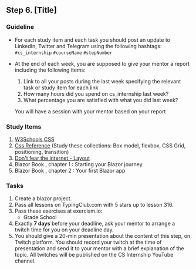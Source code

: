 ## Step 6. [Title]

### Guideline

- For each study item and each task you should post an update to LinkedIn, Twitter and Telegram using the following hashtags:
  `#cs_internship`
  `#courseName`
  `#stepNumber`

- At the end of each week, you are supposed to give your mentor a report including the following items:

  1. Link to all your posts during the last week specifying the relevant task or study item for each link
  2. How many hours did you spend on cs_internship last week?
  3. What percentage you are satisfied with what you did last week?

  You will have a session with your mentor based on your report

### Study Items <!-- omit in toc -->

1. [W3Schools CSS](https://www.w3schools.com/css/default.asp)
2. [Css Reference](https://cssreference.io/) (Study these collections: Box model, flexbox, CSS Grid, positioning, transition)
3. [Don't fear the internet - Layout](http://www.dontfeartheinternet.com/08-layout/)
4. Blazor Book , chapter 1 : Starting your Blazor journey
5. Blazor Book , chapter 2 : Your first Blazor app

### Tasks <!-- omit in toc -->

1. Create  a blazor project.
2. Pass all lessons on TypingClub.com with 5 stars up to lesson 316.
3. Pass these exercises at exercism.io:
    - Grade School
4. Exactly **7 days** before your deadline, ask your mentor to arrange a twitch time for you on your deadline day.
5. You should give a 20-min presentation about the content of this step, on Twitch platform. You should record your twitch at the time of presentation and send it to your mentor with a brief explanation of the topic. All twitches will be published on the CS Internship YouTube channel.
